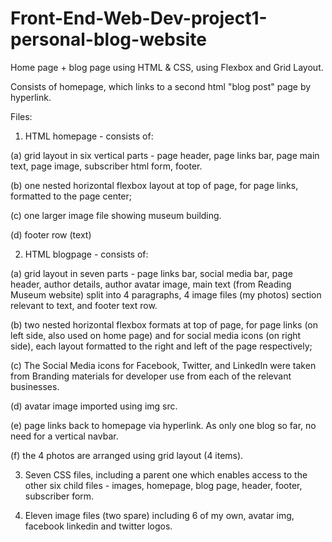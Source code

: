 # Front-End-Web-Dev-project1-personal-blog-website
Home page + blog page using HTML &amp; CSS, using Flexbox and Grid Layout.

Consists of homepage, which links to a second html "blog post" page by hyperlink. 

<bold>Files:</bold>

1. HTML homepage - consists of:

(a) grid layout in six vertical parts - page header, page links bar, page main text, page image, subscriber html form, footer. 

(b) one nested horizontal flexbox layout at top of page, for page links, formatted to the page center;

(c) one larger image file showing museum building.

(d) footer row (text)
 

2. HTML blogpage - consists of:

(a) grid layout in seven parts - page links bar, social media bar, page header, author details, author avatar image, main text (from Reading Museum website) split into 4 paragraphs, 4 image files (my photos) section relevant to text, and footer text row.

(b) two nested horizontal flexbox formats at top of page, for page links (on left side, also used on home page) and for social media icons (on right side), each layout formatted to the right and left of the page respectively;

(c) The Social Media icons for Facebook, Twitter, and LinkedIn were taken from Branding materials for developer use from each of the relevant businesses.

(d) avatar image imported using img src.

(e) page links back to homepage via hyperlink. As only one blog so far, no need for a vertical navbar.

(f) the 4 photos are arranged using grid layout (4 items).

3. Seven CSS files, including a parent one which enables access to the other six child files - images, homepage, blog page, header, footer, subscriber form.

4. Eleven image files (two spare) including 6 of my own, avatar img, facebook linkedin and twitter logos. 
